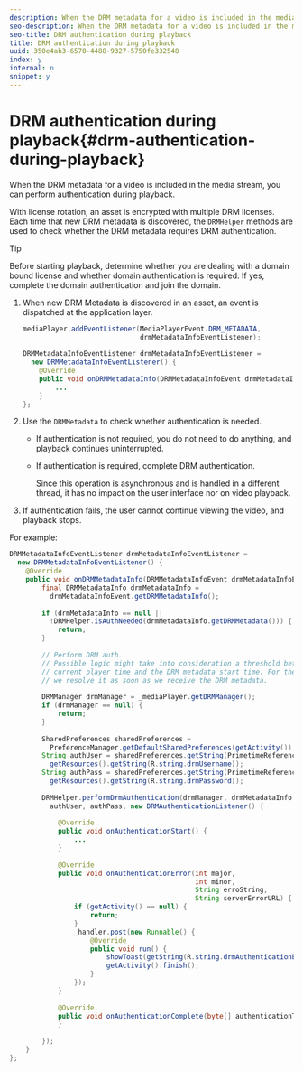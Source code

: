 ```yaml
---
description: When the DRM metadata for a video is included in the media stream, you can perform authentication during playback.
seo-description: When the DRM metadata for a video is included in the media stream, you can perform authentication during playback.
seo-title: DRM authentication during playback
title: DRM authentication during playback
uuid: 350e4ab3-6570-4488-9327-5750fe332548
index: y
internal: n
snippet: y
---
```


# DRM authentication during playback{#drm-authentication-during-playback}

When the DRM metadata for a video is included in the media stream, you can perform authentication during playback.

With license rotation, an asset is encrypted with multiple DRM licenses. Each time that new DRM metadata is discovered, the `DRMHelper` methods are used to check whether the DRM metadata requires DRM authentication.

>[!TIP]
>
>Before starting playback, determine whether you are dealing with a domain bound license and whether domain authentication is required. If yes, complete the domain authentication and join the domain.

1. When new DRM Metadata is discovered in an asset, an event is dispatched at the application layer.

   ```java
   mediaPlayer.addEventListener(MediaPlayerEvent.DRM_METADATA,  
                                drmMetadataInfoEventListener); 
    
   DRMMetadataInfoEventListener drmMetadataInfoEventListener =  
     new DRMMetadataInfoEventListener() { 
       @Override 
       public void onDRMMetadataInfo(DRMMetadataInfoEvent drmMetadataInfoEvent) { 
           ... 
       } 
   };
   ```

1. Use the `DRMMetadata` to check whether authentication is needed.

    * If authentication is not required, you do not need to do anything, and playback continues uninterrupted. 
    * If authentication is required, complete DRM authentication.

      Since this operation is asynchronous and is handled in a different thread, it has no impact on the user interface nor on video playback.

1. If authentication fails, the user cannot continue viewing the video, and playback stops.

<a id="example_939B95F831A245869F9248E2767F260C"></a>

For example: 

```java
DRMMetadataInfoEventListener drmMetadataInfoEventListener =  
  new DRMMetadataInfoEventListener() { 
    @Override 
    public void onDRMMetadataInfo(DRMMetadataInfoEvent drmMetadataInfoEvent) { 
        final DRMMetadataInfo drmMetadataInfo =  
          drmMetadataInfoEvent.getDRMMetadataInfo(); 
 
        if (drmMetadataInfo == null ||  
          !DRMHelper.isAuthNeeded(drmMetadataInfo.getDRMMetadata())) { 
            return; 
        } 
 
        // Perform DRM auth. 
        // Possible logic might take into consideration a threshold between the  
        // current player time and the DRM metadata start time. For the time being,  
        // we resolve it as soon as we receive the DRM metadata. 
 
        DRMManager drmManager = _mediaPlayer.getDRMManager(); 
        if (drmManager == null) { 
            return; 
        } 
 
        SharedPreferences sharedPreferences =  
          PreferenceManager.getDefaultSharedPreferences(getActivity()); 
        String authUser = sharedPreferences.getString(PrimetimeReference.SETTINGS_DRM_USERNAME,  
          getResources().getString(R.string.drmUsername)); 
        String authPass = sharedPreferences.getString(PrimetimeReference.SETTINGS_DRM_PASSWORD,  
          getResources().getString(R.string.drmPassword)); 
 
        DRMHelper.performDrmAuthentication(drmManager, drmMetadataInfo.getDRMMetadata(),  
          authUser, authPass, new DRMAuthenticationListener() { 
 
            @Override 
            public void onAuthenticationStart() { 
                ... 
            } 
 
            @Override 
            public void onAuthenticationError(int major,  
                                              int minor,  
                                              String erroString,  
                                              String serverErrorURL) { 
                if (getActivity() == null) { 
                    return; 
                } 
                _handler.post(new Runnable() { 
                    @Override 
                    public void run() { 
                        showToast(getString(R.string.drmAuthenticationError)); 
                        getActivity().finish(); 
                    } 
                }); 
            } 
 
            @Override 
            public void onAuthenticationComplete(byte[] authenticationToken) { 
            } 
 
        }); 
    } 
}; 

```

